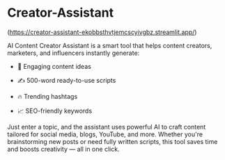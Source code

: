 # Creator-Assistant
(https://creator-assistant-ekobbsthvtjemcscyivgbz.streamlit.app/)

AI Content Creator Assistant is a smart tool that helps content creators, marketers, and influencers instantly generate:

- 🎯 Engaging content ideas

- ✍️ 500-word ready-to-use scripts

- 🔥 Trending hashtags

- 📈 SEO-friendly keywords

Just enter a topic, and the assistant uses powerful AI to craft content tailored for social media, blogs, YouTube, and more. Whether you're brainstorming new posts or need fully written scripts, this tool saves time and boosts creativity — all in one click.


